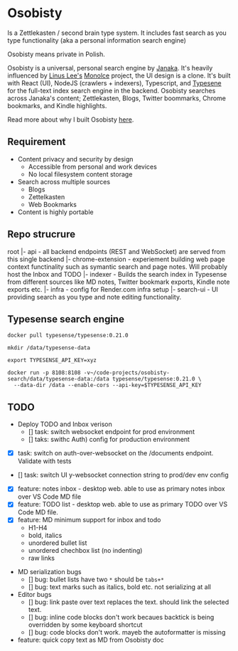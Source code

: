 # Osobisty

Is a Zettlekasten / second brain type system. It includes fast search as you type functionality (aka a personal information search engine)

Osobisty means private in Polish.

Osobisty is a universal, personal search engine by [Janaka](https://janaka.dev). It's heavily influenced by [Linus Lee's](https://thesephist.com/) [Monolce](https://github.com/thesephist/monocle) project, the UI design is a clone. It's built with React (UI), NodeJS (crawlers + indexers), Typescript, and [Typesene](https://typesense.org) for the full-text index search engine in the backend. Osobisty searches across Janaka's content; Zettlekasten, Blogs, Twitter boommarks, Chrome bookmarks, and Kindle highlights.

Read more about why I built Osobisty [here](https://janaka.dev/introducing-osobisty-universal-personal-search-engine/).

## Requirement

- Content privacy and security by design
  - Accessible from personal and work devices
  - No local filesystem content storage
- Search across multiple sources
  - Blogs
  - Zettelkasten
  - Web Bookmarks
- Content is highly portable

## Repo strucrure 

root
|- api - all backend endpoints (REST and WebSocket) are served from this single backend
|- chrome-extension - experiement building web page context functinality such as symantic search and page notes. Will probably host the Inbox and TODO
|- indexer - Builds the search index in Typesense from different sources like MD notes, Twitter bookmark exports, Kindle note exports etc.
|- infra - config for Render.com infra setup
|- search-ui - UI providing search as you type and note editing functionality.

## Typesense search engine

```shell
docker pull typesense/typesense:0.21.0
```

```shell
mkdir /data/typesense-data

export TYPESENSE_API_KEY=xyz

docker run -p 8108:8108 -v~/code-projects/osobisty-search/data/typesense-data:/data typesense/typesense:0.21.0 \
  --data-dir /data --enable-cors --api-key=$TYPESENSE_API_KEY
```


## TODO

- Deploy TODO and Inbox verison
  - [] task: switch websocket endpoint for prod environment
  - [] taks: swithc Auth) config for production environment
- [x] task: switch on auth-over-websocket on the /documents endpoint. Validate with tests
- [] task: switch UI y-websocket connection string to prod/dev env config
- [x] feature: notes inbox - desktop web. able to use as primary notes inbox over VS Code MD file
- [x] feature: TODO list - desktop web. able to use as primary TODO over VS Code MD file.
- [x] feature: MD minimum support for inbox and todo
  - H1-H4
  - bold, italics
  - unordered bullet list
  - unordered chechbox list (no indenting)
  - raw links
- MD serialization bugs
  - [] bug: bullet lists have two `*` should be `tabs+*`
  - [] bug: text marks such as italics, bold etc. not serializing at all
- Editor bugs
  - [] bug: link paste over text replaces the text. should link the selected text.
  - [] bug: inline code blocks don't work becaues backtick is being overridden by some keyboard shortcut
  - [] bug: code blocks don't work. mayeb the autoformatter is missing
- feature: quick copy text as MD from Osobisty doc 
  





